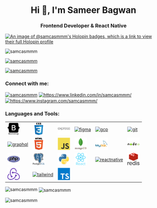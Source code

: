 <h1 align="center">Hi 👋, I'm Sameer Bagwan</h1>
<h3 align="center">Frontend Developer & React Native</h3>

[![An image of @samcasmmm's Holopin badges, which is a link to view their full Holopin profile](https://holopin.me/samcasmmm)](https://holopin.io/@samcasmmm)

<p align="left"> <img src="https://komarev.com/ghpvc/?username=samcasmmm&label=Profile%20views&color=0e75b6&style=flat" alt="samcasmmm" /> </p>

<p align="left"> <a href="https://github.com/ryo-ma/github-profile-trophy"><img src="https://github-profile-trophy.vercel.app/?username=samcasmmm" alt="samcasmmm" /></a> </p>

<p align="left"> <a href="https://twitter.com/samcasmmm" target="blank"><img src="https://img.shields.io/twitter/follow/samcasmmm?logo=twitter&style=for-the-badge" alt="samcasmmm" /></a> </p>

<h3 align="left">Connect with me:</h3>

<p align="left">
<a href="https://twitter.com/samcasmmm" target="blank"><img align="center" src="https://raw.githubusercontent.com/rahuldkjain/github-profile-readme-generator/master/src/images/icons/Social/twitter.svg" alt="samcasmmm" height="30" width="40" /></a>
<a href="https://linkedin.com/in/https://www.linkedin.com/in/samcasmmm/" target="blank"><img align="center" src="https://raw.githubusercontent.com/rahuldkjain/github-profile-readme-generator/master/src/images/icons/Social/linked-in-alt.svg" alt="https://www.linkedin.com/in/samcasmmm/" height="30" width="40" /></a>
<a href="https://instagram.com/https://www.instagram.com/samcasmmm/" target="blank"><img align="center" src="https://raw.githubusercontent.com/rahuldkjain/github-profile-readme-generator/master/src/images/icons/Social/instagram.svg" alt="https://www.instagram.com/samcasmmm/" height="30" width="40" /></a>
</p>

<h3 align="left">Languages and Tools:</h3>

<table style="width: 100%;">
  <tr>
    <td><a href="https://getbootstrap.com"><img src="https://raw.githubusercontent.com/devicons/devicon/master/icons/bootstrap/bootstrap-plain-wordmark.svg" alt="bootstrap" width="40" height="40"></a></td>
    <td><a href="https://www.w3schools.com/css/"><img src="https://raw.githubusercontent.com/devicons/devicon/master/icons/css3/css3-original-wordmark.svg" alt="css3" width="40" height="40"></a></td>
    <td><a href="https://expressjs.com"><img src="https://raw.githubusercontent.com/devicons/devicon/master/icons/express/express-original-wordmark.svg" alt="express" width="40" height="40"></a></td>
    <td><a href="https://www.figma.com/"><img src="https://www.vectorlogo.zone/logos/figma/figma-icon.svg" alt="figma" width="40" height="40"></a></td>
    <td><a href="https://cloud.google.com"><img src="https://www.vectorlogo.zone/logos/google_cloud/google_cloud-icon.svg" alt="gcp" width="40" height="40"></a></td>
    <td><a href="https://git-scm.com/"><img src="https://www.vectorlogo.zone/logos/git-scm/git-scm-icon.svg" alt="git" width="40" height="40"></a></td>
  </tr>
  <tr>
    <td><a href="https://graphql.org"><img src="https://www.vectorlogo.zone/logos/graphql/graphql-icon.svg" alt="graphql" width="40" height="40"></a></td>
    <td><a href="https://www.w3.org/html/"><img src="https://raw.githubusercontent.com/devicons/devicon/master/icons/html5/html5-original-wordmark.svg" alt="html5" width="40" height="40"></a></td>
    <td><a href="https://developer.mozilla.org/en-US/docs/Web/JavaScript"><img src="https://raw.githubusercontent.com/devicons/devicon/master/icons/javascript/javascript-original.svg" alt="javascript" width="40" height="40"></a></td>
    <td><a href="https://www.mongodb.com/"><img src="https://raw.githubusercontent.com/devicons/devicon/master/icons/mongodb/mongodb-original-wordmark.svg" alt="mongodb" width="40" height="40"></a></td>
    <td><a href="https://www.mysql.com/"><img src="https://raw.githubusercontent.com/devicons/devicon/master/icons/mysql/mysql-original-wordmark.svg" alt="mysql" width="40" height="40"></a></td>
    <td><a href="https://nodejs.org"><img src="https://raw.githubusercontent.com/devicons/devicon/master/icons/nodejs/nodejs-original-wordmark.svg" alt="nodejs" width="40" height="40"></a></td>
  </tr>
  <tr>
    <td><a href="https://www.php.net"><img src="https://raw.githubusercontent.com/devicons/devicon/master/icons/php/php-original.svg" alt="php" width="40" height="40"></a></td>
    <td><a href="https://www.postgresql.org"><img src="https://raw.githubusercontent.com/devicons/devicon/master/icons/postgresql/postgresql-original-wordmark.svg" alt="postgresql" width="40" height="40"></a></td>
    <td><a href="https://www.python.org"><img src="https://raw.githubusercontent.com/devicons/devicon/master/icons/python/python-original.svg" alt="python" width="40" height="40"></a></td>
    <td><a href="https://reactjs.org/"><img src="https://raw.githubusercontent.com/devicons/devicon/master/icons/react/react-original-wordmark.svg" alt="react" width="40" height="40"></a></td>
    <td><a href="https://reactnative.dev/"><img src="https://reactnative.dev/img/header_logo.svg" alt="reactnative" width="40" height="40"></a></td>
    <td><a href="https://redis.io"><img src="https://raw.githubusercontent.com/devicons/devicon/master/icons/redis/redis-original-wordmark.svg" alt="redis" width="40" height="40"></a></td>
  </tr>
  <tr>
    <td><a href="https://redux.js.org"><img src="https://raw.githubusercontent.com/devicons/devicon/master/icons/redux/redux-original.svg" alt="redux" width="40" height="40"></a></td>
    <td><a href="https://tailwindcss.com/"><img src="https://www.vectorlogo.zone/logos/tailwindcss/tailwindcss-icon.svg" alt="tailwind" width="40" height="40"></a></td>
    <td><a href="https://www.typescriptlang.org/"><img src="https://raw.githubusercontent.com/devicons/devicon/master/icons/typescript/typescript-original.svg" alt="typescript" width="40" height="40"></a></td>
  </tr>
</table>

<p><img align="left" src="https://github-readme-stats.vercel.app/api/top-langs?username=samcasmmm&show_icons=true&locale=en&layout=compact" alt="samcasmmm" /></p>

<p>&nbsp;<img align="center" src="https://github-readme-stats.vercel.app/api?username=samcasmmm&show_icons=true&locale=en" alt="samcasmmm" /></p>

<p><img align="center" src="https://github-readme-streak-stats.herokuapp.com/?user=samcasmmm&" alt="samcasmmm" /></p>
